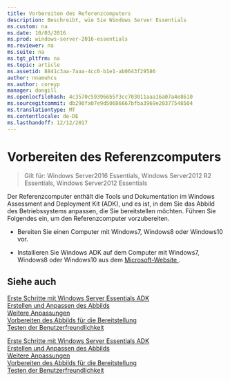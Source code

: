 ```yaml
---
title: Vorbereiten des Referenzcomputers
description: Beschreibt, wie Sie Windows Server Essentials
ms.custom: na
ms.date: 10/03/2016
ms.prod: windows-server-2016-essentials
ms.reviewer: na
ms.suite: na
ms.tgt_pltfrm: na
ms.topic: article
ms.assetid: 8841c3aa-7aaa-4cc0-b1e1-ab0643f29586
author: nnamuhcs
ms.author: coreyp
manager: dongill
ms.openlocfilehash: 4c3570c593966b5f3cc703011aaa16a07a4e8610
ms.sourcegitcommit: db290fa07e9d50686667bfba3969e20377548504
ms.translationtype: MT
ms.contentlocale: de-DE
ms.lasthandoff: 12/12/2017
---
```

# <a name="prepare-the-technician-computer"></a>Vorbereiten des Referenzcomputers

>Gilt für: Windows Server2016 Essentials, Windows Server2012 R2 Essentials, Windows Server2012 Essentials

Der Referenzcomputer enthält die Tools und Dokumentation im Windows Assessment and Deployment Kit (ADK), und es ist, in dem Sie das Abbild des Betriebssystems anpassen, die Sie bereitstellen möchten. Führen Sie Folgendes ein, um den Referenzcomputer vorzubereiten.  
  
-   Bereiten Sie einen Computer mit Windows7, Windows8 oder Windows10 vor.  
  
-   Installieren Sie Windows ADK auf dem Computer mit Windows7, Windows8 oder Windows10 aus dem [Microsoft-Website ](https://go.microsoft.com/fwlink/?LinkID=248647).  
  
## <a name="see-also"></a>Siehe auch  

 [Erste Schritte mit Windows Server Essentials ADK](Getting-Started-with-the-Windows-Server-Essentials-ADK.md)   
 [Erstellen und Anpassen des Abbilds](Creating-and-Customizing-the-Image.md)   
 [Weitere Anpassungen](Additional-Customizations.md)   
 [Vorbereiten des Abbilds für die Bereitstellung](Preparing-the-Image-for-Deployment.md)   
 [Testen der Benutzerfreundlichkeit](Testing-the-Customer-Experience.md)

 [Erste Schritte mit Windows Server Essentials ADK](../install/Getting-Started-with-the-Windows-Server-Essentials-ADK.md)   
 [Erstellen und Anpassen des Abbilds](../install/Creating-and-Customizing-the-Image.md)   
 [Weitere Anpassungen](../install/Additional-Customizations.md)   
 [Vorbereiten des Abbilds für die Bereitstellung](../install/Preparing-the-Image-for-Deployment.md)   
 [Testen der Benutzerfreundlichkeit](../install/Testing-the-Customer-Experience.md)

